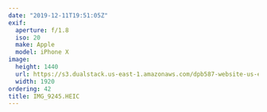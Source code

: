 ```yaml
---
date: "2019-12-11T19:51:05Z"
exif:
  aperture: f/1.8
  iso: 20
  make: Apple
  model: iPhone X
image:
  height: 1440
  url: https://s3.dualstack.us-east-1.amazonaws.com/dpb587-website-us-east-1/asset/gallery/2019-south-america/6477b44f-9f74-d732-e56d-05cf92eb4499~1920.jpg
  width: 1920
ordering: 42
title: IMG_9245.HEIC
---
```

